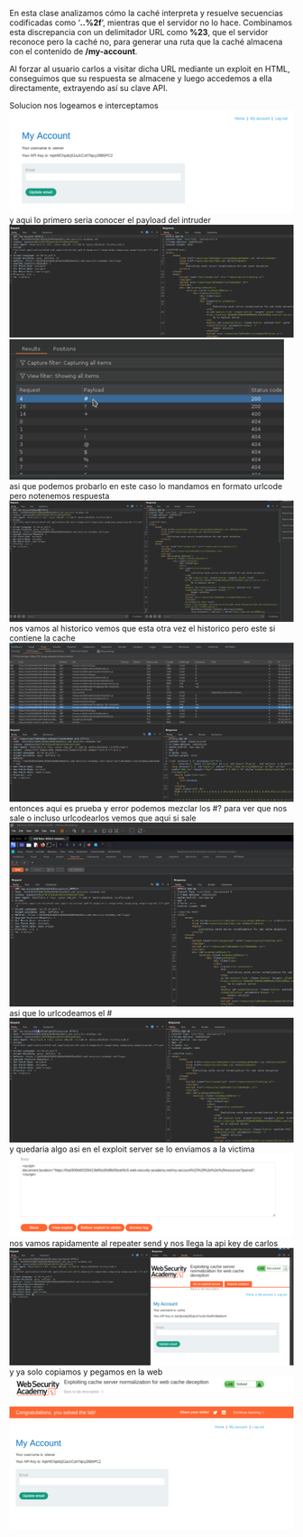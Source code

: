 En esta clase analizamos cómo la caché interpreta y resuelve secuencias codificadas como ‘**..%2f**‘, mientras que el servidor no lo hace. Combinamos esta discrepancia con un delimitador URL como **%23**, que el servidor reconoce pero la caché no, para generar una ruta que la caché almacena con el contenido de **/my-account**.

Al forzar al usuario carlos a visitar dicha URL mediante un exploit en HTML, conseguimos que su respuesta se almacene y luego accedemos a ella directamente, extrayendo así su clave API.

Solucion
nos logeamos e interceptamos
![Pasted_image_20250902134535.png](Imagenes/Pasted_image_20250902134535.png)
y aqui lo primero seria 
conocer el payload del intruder
![Pasted_image_20250902134631.png](Imagenes/Pasted_image_20250902134631.png)
![Pasted_image_20250902134649.png](Imagenes/Pasted_image_20250902134649.png)
asi que podemos probarlo en este caso lo mandamos en formato urlcode pero notenemos respuesta
![Pasted_image_20250902134757.png](Imagenes/Pasted_image_20250902134757.png)
nos vamos al historico vemos que esta otra vez el historico pero este si contiene la cache
![Pasted_image_20250902135018.png](Imagenes/Pasted_image_20250902135018.png)
entonces aqui es prueba y error podemos mezclar los #? para ver que nos sale o incluso urlcodearlos
vemos que aqui si sale
![Pasted_image_20250902135304.png](Imagenes/Pasted_image_20250902135304.png)
asi que lo urlcodeamos el # 
![Pasted_image_20250902135408.png](Imagenes/Pasted_image_20250902135408.png)
y quedaria algo asi en el exploit server se lo enviamos a la victima
![Pasted_image_20250902135610.png](Imagenes/Pasted_image_20250902135610.png)nos vamos rapidamente al repeater send y nos llega la api key de carlos
![Pasted_image_20250902135655.png](Imagenes/Pasted_image_20250902135655.png)
y ya solo copiamos y pegamos en la web
![Pasted_image_20250902135743.png](Imagenes/Pasted_image_20250902135743.png)

